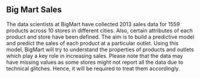 ## Big Mart Sales

The data scientists at BigMart have collected 2013 sales data for 1559 products across 10 stores in different cities. Also, certain attributes of each product and store have been defined. The aim is to build a predictive model and predict the sales of each product at a particular outlet. Using this model, BigMart will try to understand the properties of products and outlets which play a key role in increasing sales. Please note that the data may have missing values as some stores might not report all the data due to technical glitches. Hence, it will be required to treat them accordingly. 
